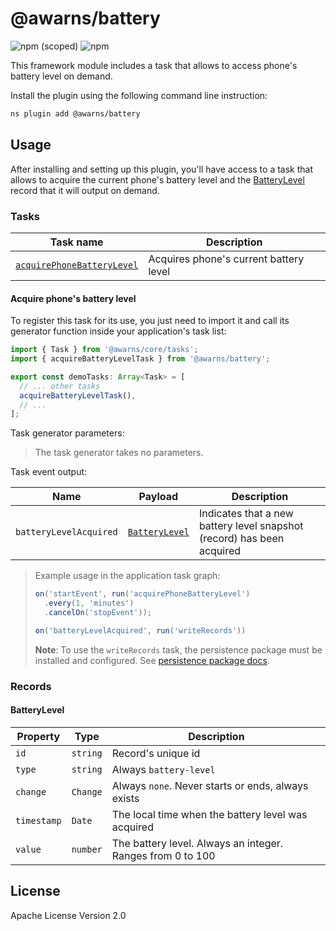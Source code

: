 # @awarns/battery
![npm (scoped)](https://img.shields.io/npm/v/@awarns/battery)
![npm](https://img.shields.io/npm/dm/@awarns/battery)

This framework module includes a task that allows to access phone's battery level on demand.

Install the plugin using the following command line instruction:

```bash
ns plugin add @awarns/battery
```

## Usage

After installing and setting up this plugin, you'll have access to a task that allows to acquire the current phone's battery level and the [BatteryLevel](#batterylevel) record that it will output on demand.

### Tasks

| Task name                                                   | Description                            |
|-------------------------------------------------------------|----------------------------------------|
| [`acquirePhoneBatteryLevel`](#acquire-phones-battery-level) | Acquires phone's current battery level |

#### Acquire phone's battery level

To register this task for its use, you just need to import it and call its generator function inside your application's task list:

```ts
import { Task } from '@awarns/core/tasks';
import { acquireBatteryLevelTask } from '@awarns/battery';

export const demoTasks: Array<Task> = [
  // ... other tasks
  acquireBatteryLevelTask(),
  // ...
];
```

Task generator parameters:

> The task generator takes no parameters. 

Task event output:

| Name                   | Payload                         | Description                                                            |
|------------------------|---------------------------------|------------------------------------------------------------------------|
| `batteryLevelAcquired` | [`BatteryLevel`](#batterylevel) | Indicates that a new battery level snapshot (record) has been acquired |

> Example usage in the application task graph:
> ```ts
> on('startEvent', run('acquirePhoneBatteryLevel')
>   .every(1, 'minutes')
>   .cancelOn('stopEvent'));
> 
> on('batteryLevelAcquired', run('writeRecords'))
> ```
> **Note**: To use the `writeRecords` task, the persistence package must be installed and configured. See [persistence package docs](../persistence/README.md).

### Records

#### BatteryLevel

| Property    | Type     | Description                                                |
|-------------|----------|------------------------------------------------------------|
| `id`        | `string` | Record's unique id                                         |
| `type`      | `string` | Always `battery-level`                                     |
| `change`    | `Change` | Always `none`. Never starts or ends, always exists         |
| `timestamp` | `Date`   | The local time when the battery level was acquired         |
| `value`     | `number` | The battery level. Always an integer. Ranges from 0 to 100 |


## License

Apache License Version 2.0
